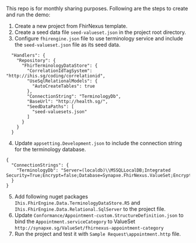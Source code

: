 This repo is for monthly sharing purposes. Following are the steps to create and run the demo:
1. Create a new project from FhirNexus template.
2. Create a seed data file `seed-valueset.json` in the project root directory.
3. Configure `fhirengine.json` file to use terminology service and include the `seed-valueset.json` file as its seed data.
```
  "Handlers": {
    "Repository": {
      "FhirTerminologyDataStore": {
        "CorrelationIdTagSystem": "http://ihis.sg/coding/correlationid",
        "UseSqlRelationalModels": {
          "AutoCreateTables": true
        },
        "ConnectionString": "TerminologyDb",
        "BaseUrl": "http://health.sg/",
        "SeedDataPaths": [
          "seed-valuesets.json"
        ]
      }
    }
  }
```
4. Update `appsetting.Development.json` to include the connection string for the terminology database.
```
{
  "ConnectionStrings": {
	"TerminologyDb": "Server=(localdb)\\MSSQLLocalDB;Integrated Security=True;Encrypt=false;Database=Synapxe.FhirNexus.ValueSet;Encrypt=false"
  }
}
```
5. Add following nuget packages `Ihis.FhirEngine.Data.TerminologyDataStore.R5` and `Ihis.FhirEngine.Data.Relational.SqlServer` to the project file.
6. Update `Conformance/Appointment-custom.StructureDefinition.json` to bind the `Appointment.serviceCategory` to ValueSet `http://synapxe.sg/ValueSet/fhirnexus-appointment-category`
7. Run the project and test it with `Sample Request\appointment.http` file.
